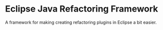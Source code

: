 # Eclipse Java Refactoring Framework

A framework for making creating refactoring plugins in Eclipse a bit easier.
